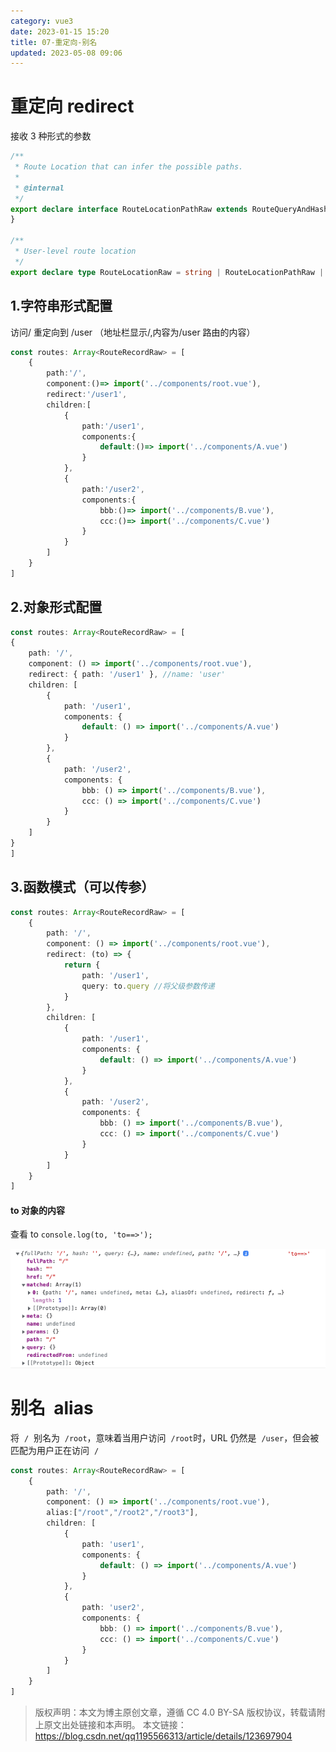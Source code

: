 ```yaml
---
category: vue3
date: 2023-01-15 15:20
title: 07-重定向-别名
updated: 2023-05-08 09:06
---
```


# 重定向 redirect

接收 3 种形式的参数

```ts
/**
 * Route Location that can infer the possible paths.
 *
 * @internal
 */
export declare interface RouteLocationPathRaw extends RouteQueryAndHash, MatcherLocationAsPath, RouteLocationOptions {
}

/**
 * User-level route location
 */
export declare type RouteLocationRaw = string | RouteLocationPathRaw | RouteLocationNamedRaw;

```

## 1.字符串形式配置

访问/ 重定向到 /user （地址栏显示/,内容为/user 路由的内容）

```ts
const routes: Array<RouteRecordRaw> = [
    {
        path:'/',
        component:()=> import('../components/root.vue'),
        redirect:'/user1',
        children:[
            {
                path:'/user1',
                components:{
                    default:()=> import('../components/A.vue')
                }
            },
            {
                path:'/user2',
                components:{
                    bbb:()=> import('../components/B.vue'),
                    ccc:()=> import('../components/C.vue')
                }
            }
        ]
    }
]
```

## 2.对象形式配置

```ts
const routes: Array<RouteRecordRaw> = [
{
    path: '/',
    component: () => import('../components/root.vue'),
    redirect: { path: '/user1' }, //name: 'user'
    children: [
        {
            path: '/user1',
            components: {
                default: () => import('../components/A.vue')
            }
        },
        {
            path: '/user2',
            components: {
                bbb: () => import('../components/B.vue'),
                ccc: () => import('../components/C.vue')
            }
        }
    ]
}
]

```

## 3.函数模式（可以传参）

```ts
const routes: Array<RouteRecordRaw> = [
    {
        path: '/',
        component: () => import('../components/root.vue'),
        redirect: (to) => {
            return {
                path: '/user1',
                query: to.query //将父级参数传递
            }
        },
        children: [
            {
                path: '/user1',
                components: {
                    default: () => import('../components/A.vue')
                }
            },
            {
                path: '/user2',
                components: {
                    bbb: () => import('../components/B.vue'),
                    ccc: () => import('../components/C.vue')
                }
            }
        ]
    }
]
```

#### to 对象的内容

查看 to `console.log(to, 'to==>');`

![](./_images/image-2023-01-15_15-49-07-599-07-重定向-别名.png)

# 别名  alias

将  `/`  别名为  `/root`，意味着当用户访问  `/root`时，URL 仍然是  `/user`，但会被匹配为用户正在访问  `/`

```ts
const routes: Array<RouteRecordRaw> = [
    {
        path: '/',
        component: () => import('../components/root.vue'),
        alias:["/root","/root2","/root3"],
        children: [
            {
                path: 'user1',
                components: {
                    default: () => import('../components/A.vue')
                }
            },
            {
                path: 'user2',
                components: {
                    bbb: () => import('../components/B.vue'),
                    ccc: () => import('../components/C.vue')
                }
            }
        ]
    }
]
```

> 版权声明：本文为博主原创文章，遵循 CC 4.0 BY-SA 版权协议，转载请附上原文出处链接和本声明。
> 本文链接：https://blog.csdn.net/qq1195566313/article/details/123697904